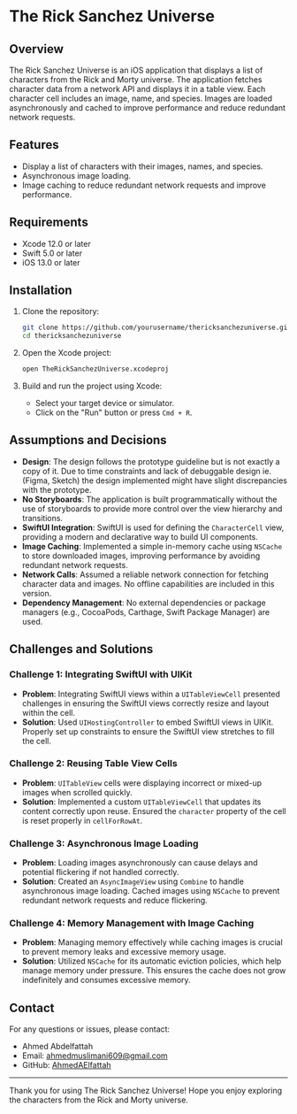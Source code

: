 # The Rick Sanchez Universe

## Overview

The Rick Sanchez Universe is an iOS application that displays a list of characters from the Rick and Morty universe. The application fetches character data from a network API and displays it in a table view. Each character cell includes an image, name, and species. Images are loaded asynchronously and cached to improve performance and reduce redundant network requests.

## Features

- Display a list of characters with their images, names, and species.
- Asynchronous image loading.
- Image caching to reduce redundant network requests and improve performance.

## Requirements

- Xcode 12.0 or later
- Swift 5.0 or later
- iOS 13.0 or later

## Installation

1. Clone the repository:
   ```bash
   git clone https://github.com/yourusername/thericksanchezuniverse.git
   cd thericksanchezuniverse
   ```

2. Open the Xcode project:
   ```bash
   open TheRickSanchezUniverse.xcodeproj
   ```

3. Build and run the project using Xcode:
   - Select your target device or simulator.
   - Click on the "Run" button or press `Cmd + R`.

## Assumptions and Decisions

- **Design**: The design follows the prototype guideline but is not exactly a copy of it. Due to time constraints and lack of debuggable design ie. (Figma, Sketch) the design implemented might have slight discrepancies with the prototype.
- **No Storyboards**: The application is built programmatically without the use of storyboards to provide more control over the view hierarchy and transitions.
- **SwiftUI Integration**: SwiftUI is used for defining the `CharacterCell` view, providing a modern and declarative way to build UI components.
- **Image Caching**: Implemented a simple in-memory cache using `NSCache` to store downloaded images, improving performance by avoiding redundant network requests.
- **Network Calls**: Assumed a reliable network connection for fetching character data and images. No offline capabilities are included in this version.
- **Dependency Management**: No external dependencies or package managers (e.g., CocoaPods, Carthage, Swift Package Manager) are used.

## Challenges and Solutions

### Challenge 1: Integrating SwiftUI with UIKit

- **Problem**: Integrating SwiftUI views within a `UITableViewCell` presented challenges in ensuring the SwiftUI views correctly resize and layout within the cell.
- **Solution**: Used `UIHostingController` to embed SwiftUI views in UIKit. Properly set up constraints to ensure the SwiftUI view stretches to fill the cell.

### Challenge 2: Reusing Table View Cells

- **Problem**: `UITableView` cells were displaying incorrect or mixed-up images when scrolled quickly.
- **Solution**: Implemented a custom `UITableViewCell` that updates its content correctly upon reuse. Ensured the `character` property of the cell is reset properly in `cellForRowAt`.

### Challenge 3: Asynchronous Image Loading

- **Problem**: Loading images asynchronously can cause delays and potential flickering if not handled correctly.
- **Solution**: Created an `AsyncImageView` using `Combine` to handle asynchronous image loading. Cached images using `NSCache` to prevent redundant network requests and reduce flickering.

### Challenge 4: Memory Management with Image Caching

- **Problem**: Managing memory effectively while caching images is crucial to prevent memory leaks and excessive memory usage.
- **Solution**: Utilized `NSCache` for its automatic eviction policies, which help manage memory under pressure. This ensures the cache does not grow indefinitely and consumes excessive memory.

## Contact

For any questions or issues, please contact:

- Ahmed Abdelfattah
- Email: ahmedmuslimani609@gmail.com
- GitHub: [AhmedAElfattah](https://github.com/AhmedAElfattah)

---

Thank you for using The Rick Sanchez Universe! Hope you enjoy exploring the characters from the Rick and Morty universe.
